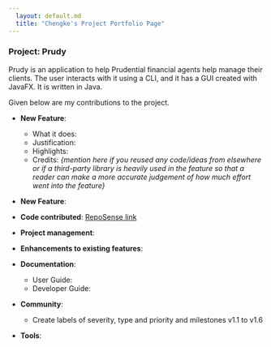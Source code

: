 ```yaml
---
  layout: default.md
  title: "Chengke's Project Portfolio Page"
---
```


### Project: Prudy

Prudy is an application to help Prudential financial agents help manage their clients. The user interacts with it using a CLI, and it has a GUI created with JavaFX. It is written in Java.

Given below are my contributions to the project.

* **New Feature**:
    * What it does:
    * Justification:
    * Highlights:
    * Credits: *{mention here if you reused any code/ideas from elsewhere or if a third-party library is heavily used in the feature so that a reader can make a more accurate judgement of how much effort went into the feature}*

* **New Feature**:

* **Code contributed**: [RepoSense link]()

* **Project management**:

* **Enhancements to existing features**:


* **Documentation**:
    * User Guide:
    * Developer Guide:


* **Community**:
    * Create labels of severity, type and priority and milestones v1.1 to v1.6

* **Tools**:

